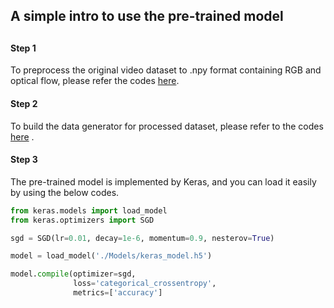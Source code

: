 ## A simple intro to use the pre-trained model


##
#### Step 1

To preprocess the original video dataset to .npy format containing RGB and optical flow, please refer the codes [here](https://github.com/mchengny/RWF2000-Video-Database-for-Violence-Detection/blob/master/Preprocess/Video2Numpy.ipynb).



#### Step 2

To build the data generator for processed dataset, please refer to the codes [here](https://urldefense.com/v3/__https:/github.com/mchengny/RWF2000-Video-Database-for-Violence-Detection/blob/master/Networks/Flow*20Gated*20Network.ipynb__;JSU!!OToaGQ!4Q1EdcJ_wHNXzz3LfNOZX64H4-wO7azcs5C1U_TM1VWDvDBvOS-guSo2NnxBnbyW7-bkGBNWQA$) .



#### Step 3

The pre-trained model is implemented by Keras, and you can load it easily by using the below codes. 

```python
from keras.models import load_model
from keras.optimizers import SGD

sgd = SGD(lr=0.01, decay=1e-6, momentum=0.9, nesterov=True)

model = load_model('./Models/keras_model.h5')

model.compile(optimizer=sgd,
              loss='categorical_crossentropy',
              metrics=['accuracy']
```

